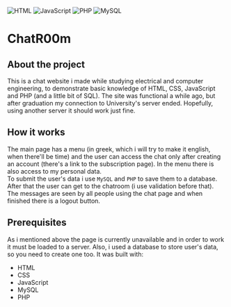 ![HTML](https://img.shields.io/badge/HTML5-E34F26?style=for-the-badge&logo=html5&logoColor=white) 
![JavaScript](https://img.shields.io/badge/JavaScript-323330?style=for-the-badge&logo=javascript&logoColor=F7DF1E)
![PHP](https://img.shields.io/badge/PHP-777BB4?style=for-the-badge&logo=php&logoColor=white)
![MySQL](https://img.shields.io/badge/MySQL-005C84?style=for-the-badge&logo=mysql&logoColor=white)


# ChatR00m

## About the project
This is a chat website i made while studying electrical and computer engineering, to demonstrate basic knowledge of HTML, CSS, JavaScript and PHP (and a little bit of SQL). The site was functional a while ago, but after graduation my connection to University's server ended. Hopefully, using another server it should work just fine.  

## How it works
The main page has a menu (in greek, which i will try to make it english, when there'll be time) and the user can access the chat only after creating an account (there's a link to the subscription page). In the menu there is also access to my personal data.  
To submit the user's data i use `MySQL` and `PHP` to save them to a database. After that the user can get to the chatroom (i use validation before that).  
The messages are seen by all people using the chat page and when finished there is a logout button. 

## Prerequisites
As i mentioned above the page is currently unavailable and in order to work it must be loaded to a server. Also, i used a database to store user's data, so you need to create one too. It was built with:  

* HTML
* CSS
* JavaScript
* MySQL
* PHP
